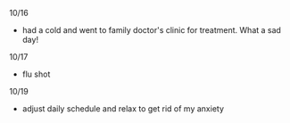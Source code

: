 10/16

- had a cold and went to family doctor's clinic for treatment. What a sad day!

10/17

- flu shot

10/19

- adjust daily schedule and relax to get rid of my anxiety
